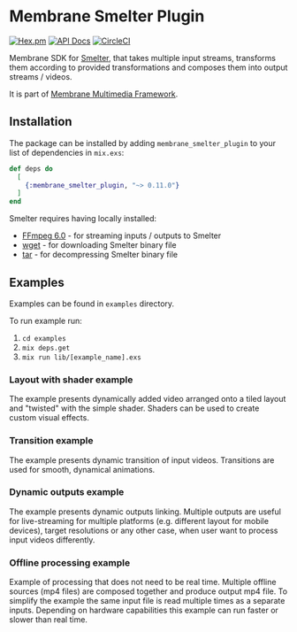 # Membrane Smelter Plugin

[![Hex.pm](https://img.shields.io/hexpm/v/membrane_smelter_plugin.svg)](https://hex.pm/packages/membrane_smelter_plugin)
[![API Docs](https://img.shields.io/badge/api-docs-yellow.svg?style=flat)](https://hexdocs.pm/membrane_smelter_plugin)
[![CircleCI](https://dl.circleci.com/status-badge/img/gh/membraneframework/membrane_smelter_plugin/tree/master.svg?style=svg)](https://dl.circleci.com/status-badge/redirect/gh/membraneframework/membrane_smelter_plugin/tree/master)

Membrane SDK for [Smelter](https://smelter.dev), that takes multiple input streams, transforms them according to provided transformations and composes them into output streams / videos.

It is part of [Membrane Multimedia Framework](https://membrane.stream).

## Installation

The package can be installed by adding `membrane_smelter_plugin` to your list of dependencies in `mix.exs`:

```elixir
def deps do
  [
    {:membrane_smelter_plugin, "~> 0.11.0"}
  ]
end
```

Smelter requires having locally installed:

- [FFmpeg 6.0](https://ffmpeg.org/download.html) - for streaming inputs / outputs to Smelter
- [wget](https://www.gnu.org/software/wget/) - for downloading Smelter binary file
- [tar](https://www.gnu.org/software/tar/) - for decompressing Smelter binary file

## Examples

Examples can be found in `examples` directory.

To run example run:

1. `cd examples`
2. `mix deps.get`
3. `mix run lib/[example_name].exs`

### Layout with shader example

The example presents dynamically added video arranged onto a tiled layout and "twisted" with the simple shader. Shaders can be used to create custom visual effects.

### Transition example

The example presents dynamic transition of input videos. Transitions are used for smooth, dynamical animations.

### Dynamic outputs example

The example presents dynamic outputs linking.
Multiple outputs are useful for live-streaming for multiple platforms (e.g. different layout for mobile devices), target resolutions
or any other case, when user want to process input videos differently.

### Offline processing example

Example of processing that does not need to be real time. Multiple offline sources (mp4 files) are composed together and
produce output mp4 file. To simplify the example the same input file is read multiple times as a separate inputs. Depending
on hardware capabilities this example can run faster or slower than real time.
